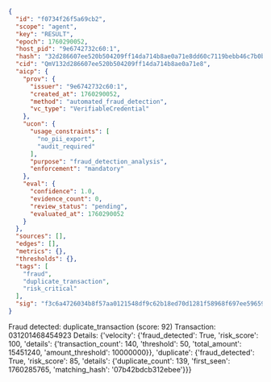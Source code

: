 ```json
{
  "id": "f0734f26f5a69cb2",
  "scope": "agent",
  "key": "RESULT",
  "epoch": 1760290052,
  "host_pid": "9e6742732c60:1",
  "hash": "32d286607ee520b504209ff14da714b8ae0a71e8dd60c7119bebb46c7b0bcae4",
  "cid": "QmV132d286607ee520b504209ff14da714b8ae0a71e8",
  "aicp": {
    "prov": {
      "issuer": "9e6742732c60:1",
      "created_at": 1760290052,
      "method": "automated_fraud_detection",
      "vc_type": "VerifiableCredential"
    },
    "ucon": {
      "usage_constraints": [
        "no_pii_export",
        "audit_required"
      ],
      "purpose": "fraud_detection_analysis",
      "enforcement": "mandatory"
    },
    "eval": {
      "confidence": 1.0,
      "evidence_count": 0,
      "review_status": "pending",
      "evaluated_at": 1760290052
    }
  },
  "sources": [],
  "edges": [],
  "metrics": {},
  "thresholds": {},
  "tags": [
    "fraud",
    "duplicate_transaction",
    "risk_critical"
  ],
  "sig": "f3c6a4726034b8f57aa0121548df9c62b18ed70d1281f58968f697ee5965965a"
}
```

Fraud detected: duplicate_transaction (score: 92)
Transaction: 031201468454923
Details: {'velocity': {'fraud_detected': True, 'risk_score': 100, 'details': {'transaction_count': 140, 'threshold': 50, 'total_amount': 15451240, 'amount_threshold': 10000000}}, 'duplicate': {'fraud_detected': True, 'risk_score': 85, 'details': {'duplicate_count': 139, 'first_seen': 1760285765, 'matching_hash': '07b42bdcb312ebee'}}}